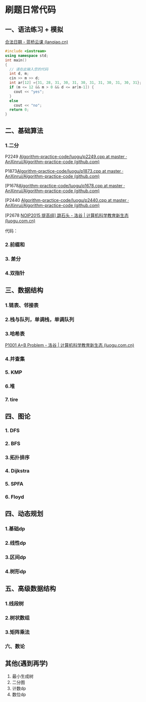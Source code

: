 # 刷题日常代码

## 一、语法练习 + 模拟

[合法日期 - 蓝桥云课 (lanqiao.cn)](https://www.lanqiao.cn/problems/541/learning/?page=1&first_category_id=1&sort=students_count&second_category_id=3&tags=模拟)

```cpp
#include <iostream>
using namespace std;
int main()
{
  // 请在此输入您的代码
  int d, m;
  cin >> m >> d;
  int ar[12] ={31, 28, 31, 30, 31, 30, 31, 31, 30, 31, 30, 31};
  if (m <= 12 && m > 0 && d <= ar[m-1]) {
    cout << "yes";
  }
  else
    cout << "no";
  return 0;
}
```



## 二、基础算法

### 1.二分

P2249 [Algorithm-practice-code/luogu/p2249.cpp at master · AnXinrui/Algorithm-practice-code (github.com)](https://github.com/AnXinrui/Algorithm-practice-code/blob/master/luogu/p2249.cpp)

P1873[Algorithm-practice-code/luogu/p1873.cpp at master · AnXinrui/Algorithm-practice-code (github.com)](https://github.com/AnXinrui/Algorithm-practice-code/blob/master/luogu/p1873.cpp)



[P1678[Algorithm-practice-code/luogu/p1678.cpp at master · AnXinrui/Algorithm-practice-code (github.com)](https://github.com/AnXinrui/Algorithm-practice-code/blob/master/luogu/p1678.cpp)





[P2440 [Algorithm-practice-code/luogu/p2440.cpp at master · AnXinrui/Algorithm-practice-code (github.com)](https://github.com/AnXinrui/Algorithm-practice-code/blob/master/luogu/p2440.cpp)



[P2678 [NOIP2015 提高组\] 跳石头 - 洛谷 | 计算机科学教育新生态 (luogu.com.cn)](https://www.luogu.com.cn/problem/P2678)

代码：

### 2.前缀和

### 3. 差分

### 4.双指针

## 三、数据结构

### 1.链表、邻接表

### 2.栈与队列，单调栈，单调队列

### 3.哈希表

[P1001 A+B Problem - 洛谷 | 计算机科学教育新生态 (luogu.com.cn)](https://www.luogu.com.cn/problem/P1001)

### 4.并查集

### 5. KMP

### 6.堆

### 7. tire

## 四、图论

### 1. DFS

### 2. BFS

### 3.拓扑排序

### 4. Dijkstra

### 5. SPFA

### 6. Floyd

## 四、动态规划

### 1.基础dp

### 2.线性dp

### 3.区间dp

### 4.树形dp

## 五、高级数据结构

### 1.线段树

### 2.树状数组

### 3.矩阵乘法

### 六、数论

## 其他(遇到再学)

1. 最小生成树
2. 二分图
3. 计数dp
4. 数位dp